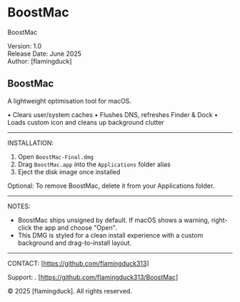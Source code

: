 # BoostMac
BoostMac

Version: 1.0  
Release Date: June 2025  
Author: [flamingduck]

BoostMac
--------

A lightweight optimisation tool for macOS.

• Clears user/system caches
• Flushes DNS, refreshes Finder & Dock
• Loads custom icon and cleans up background clutter

---

INSTALLATION:

1. Open `BoostMac-Final.dmg`
2. Drag `BoostMac.app` into the `Applications` folder alias
3. Eject the disk image once installed

Optional: To remove BoostMac, delete it from your Applications folder.

---

NOTES:

- BoostMac ships unsigned by default. If macOS shows a warning, right-click the app and choose "Open".
- This DMG is styled for a clean install experience with a custom background and drag-to-install layout.

---

CONTACT: [https://github.com/flamingduck313]

Support: . [https://github.com/flamingduck313/BoostMac]


© 2025 [flamingduck]. All rights reserved.
